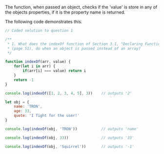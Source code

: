 The function, when passed an object, checks if the 'value' is store in any of the objects properties, if it is the property name is returned.

The following code demonstrates this.

```javascript
// Coded solution to question 1

/**
 * 1. What does the indexOf function of Section 3.1, "Declaring Functions" 
 * (page 51), do when an object is passed instead of an array?
 */

function indexOf(arr, value) {
    for(let i in arr) {
        if(arr[i] === value) return i
    }
    return -1
}

console.log(indexOf([1, 2, 3, 4, 5], 3))    // outputs '2'

let obj = { 
    name: 'TRON', 
    age: 33, 
    quote: 'I fight for the user!'
}

console.log(indexOf(obj, 'TRON'))           // outputs 'name'

console.log(indexOf(obj, 33))               // outputs '33'

console.log(indexOf(obj, 'Squirrel'))       // outputs '-1'
```
